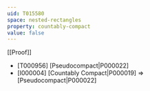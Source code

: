 ```yaml
---
uid: T015580
space: nested-rectangles
property: countably-compact
value: false
---
```

[[Proof]]

* [T000956] [Pseudocompact|P000022]
* [I000004] [Countably Compact|P000019] => [Pseudocompact|P000022]

